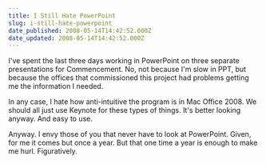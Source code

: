 ```yaml
---
title: I Still Hate PowerPoint
slug: i-still-hate-powerpoint
date_published: 2008-05-14T14:42:52.000Z
date_updated: 2008-05-14T14:42:52.000Z
---
```


I've spent the last three days working in PowerPoint on three separate presentations for Commencement. No, not because I'm slow in PPT, but because the offices that commissioned this project had problems getting me the information I needed.

In any case, I hate how anti-intuitive the program is in Mac Office 2008. We should all just use Keynote for these types of things. It's better looking anyway. And easy to use.

Anyway. I envy those of you that never have to look at PowerPoint. Given, for me it comes but once a year. But that one time a year is enough to make me hurl. Figuratively.
